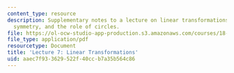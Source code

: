 ```yaml
---
content_type: resource
description: Supplementary notes to a lecture on linear transformations, cross ratio,
  symmetry, and the role of circles.
file: https://ol-ocw-studio-app-production.s3.amazonaws.com/courses/18-112-functions-of-a-complex-variable-fall-2008/aaec7f933629522f40ccb7a35b564c86_lecture7.pdf
file_type: application/pdf
resourcetype: Document
title: 'Lecture 7: Linear Transformations'
uid: aaec7f93-3629-522f-40cc-b7a35b564c86
---
```

